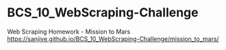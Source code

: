 # BCS_10_WebScraping-Challenge
Web Scraping Homework - Mission to Mars
https://sanjive.github.io/BCS_10_WebScraping-Challenge/mission_to_mars/
